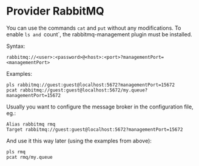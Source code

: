 # Provider RabbitMQ
You can use the commands `cat` and `put` without any modifications. To enable `ls and `count`, the rabbitmq-management plugin must be installed.

Syntax:

    rabbitmq://<user>:<password>@<host>:<port>?managementPort=<managementPort>

Examples:

    pls rabbitmq://guest:guest@localhost:5672?managementPort=15672
    pcat rabbitmq://guest:guest@localhost:5672/my.queue?managementPort=15672

Usually you want to configure the message broker in the configuration file, eg.:

    Alias rabbitmq rmq
    Target rabbitmq://guest:guest@localhost:5672?managementPort=15672

And use it this way later (using the examples from above):

    pls rmq
    pcat rmq/my.queue

